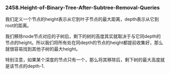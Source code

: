 ### 2458.Height-of-Binary-Tree-After-Subtree-Removal-Queries

我们定义一个节点的height表示从它到叶子节点的最大距离，depth表示从它到root的距离。

我们移除node节点对应的子树后，剩下的树的高度其实就取决于与它同depth的节点的height。所以我们将所有处在同depth的节点的height都提前收集好，那么就很容易找到其他子树的最大height。

特别注意，如果某个深度的节点只有一个，那么将其移除后，剩下树的最大高度就是该节点的depth-1.
